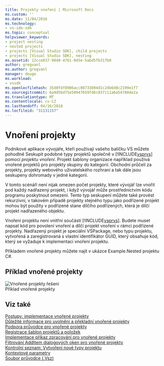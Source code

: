 ```yaml
---
title: Projekty vnoření | Microsoft Docs
ms.custom: ''
ms.date: 11/04/2016
ms.technology:
- vs-ide-sdk
ms.topic: conceptual
helpviewer_keywords:
- project nesting
- nested projects
- projects [Visual Studio SDK], child projects
- projects [Visual Studio SDK], nesting
ms.assetid: 12cce037-9840-4761-845e-5abd5fb317b0
author: gregvanl
ms.author: gregvanl
manager: douge
ms.workload:
- vssdk
ms.openlocfilehash: 35d0f4f8906acc08733894d1c24b6d8c2199e1f7
ms.sourcegitcommit: 6a9d5bd75e50947659fd6c837111a6a547884e2a
ms.translationtype: MT
ms.contentlocale: cs-CZ
ms.lasthandoff: 04/16/2018
ms.locfileid: "31131157"
---
```

# <a name="nesting-projects"></a>Vnoření projekty
Podnikové aplikace vývojáře, kteří používají vašeho balíčku VS můžete pohodlně Seskupit podobné typy projektů společně v [!INCLUDE[vsprvs](../../code-quality/includes/vsprvs_md.md)] pomocí *projektu vnoření*. Projekt šablony organizace například používá vnořené projektů pro projekty skupiny do kategorií. Obchodní průčelí za projekty, projekty webového uživatelského rozhraní a tak dále jsou seskupeny dohromady v jedné kategorii.  
  
 V tomto scénáři není nijak omezen počet projekty, které vývojář lze vnořit pod každý nadřazený projekt, i když vývojář může prostřednictvím kódu programu poskytnout omezení. Tento typ seskupení můžete také provést rekurzivní, v takovém případě projekty stejného typu jako podřízené projekt mohou být použity v podřízené stane dílčího podřízených, která je dílčí projekt nadřazeného objektu.  
  
 Vnoření projektu není vnitřní součástí [!INCLUDE[vsprvs](../../code-quality/includes/vsprvs_md.md)]. Budete muset napsat kód pro povolení vnoření a dílčí projekt vnoření v rámci podřízené projekty. Nadřazený projekt je speciální VSPackage, nebo typu projektu, vytvořená a zaregistrovaná s vlastní identifikátor GUID, který obsahuje kód, který se vyžaduje k implementaci vnoření projektu.  
  
 Příkladem vnořené projekty můžete najít v ukázce Example.Nested projektu C#.  
  
## <a name="nested-projects-example"></a>Příklad vnořené projekty  
 ![Vnořené projekty řešení](../../extensibility/internals/media/vsnestedprojects.gif "vsNestedProjects")  
Příklad vnořené projekty  
  
## <a name="see-also"></a>Viz také  
 [Postupy: implementace vnořené projekty](../../extensibility/internals/how-to-implement-nested-projects.md)   
 [Důležité informace pro uvolnění a překladní vnořené projekty](../../extensibility/internals/considerations-for-unloading-and-reloading-nested-projects.md)   
 [Podpora průvodce pro vnořené projekty](../../extensibility/internals/wizard-support-for-nested-projects.md)   
 [Registrace šablon projektů a položek](../../extensibility/internals/registering-project-and-item-templates.md)   
 [Implementace příkaz zpracování pro vnořené projekty](../../extensibility/internals/implementing-command-handling-for-nested-projects.md)   
 [Filtrování AddItem dialogových oken pro vnořené projekty](../../extensibility/internals/filtering-the-additem-dialog-box-for-nested-projects.md)   
 [Kontrolní seznam: Vytvoření nové typy projektu](../../extensibility/internals/checklist-creating-new-project-types.md)   
 [Kontextové parametry](../../extensibility/internals/context-parameters.md)   
 [Soubor průvodce (.Vsz)](../../extensibility/internals/wizard-dot-vsz-file.md)